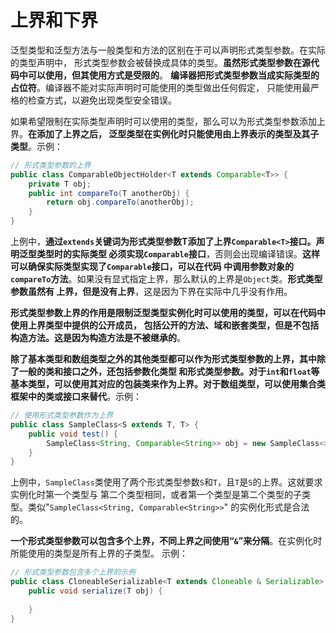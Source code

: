上界和下界
==================================================================
泛型类型和泛型方法与一般类型和方法的区别在于可以声明形式类型参数。在实际的类型声明中，
形式类型参数会被替换成具体的类型。**虽然形式类型参数在源代码中可以使用，但其使用方式是受限的**。
**编译器把形式类型参数当成实际类型的占位符**。编译器不能对实际声明时可能使用的类型做出任何假定，
只能使用最严格的检查方式，以避免出现类型安全错误。

如果希望限制在实际类型声明时可以使用的类型，那么可以为形式类型参数添加上界。**在添加了上界之后，
泛型类型在实例化时只能使用由上界表示的类型及其子类型**。示例：
```java
// 形式类型参数的上界
public class ComparableObjectHolder<T extends Comparable<T>> {
    private T obj;
    public int compareTo(T anotherObj) {
        return obj.compareTo(anotherObj);
    }
}
```
上例中，**通过`extends`关键词为形式类型参数T添加了上界`Comparable<T>`接口。声明泛型类型时的实际类型
必须实现`Comparable`接口**，否则会出现编译错误。**这样可以确保实际类型实现了`Comparable`接口，可以在代码
中调用参数对象的`compareTo`方法**。如果没有显式指定上界，那么默认的上界是`Object`类。**形式类型参数虽然有
上界，但是没有上界**，这是因为下界在实际中几乎没有作用。

**形式类型参数上界的作用是限制泛型类型实例化时可以使用的类型，可以在代码中使用上界类型中提供的公开成员，
包括公开的方法、域和嵌套类型，但是不包括构造方法。这是因为构造方法是不被继承的**。

**除了基本类型和数组类型之外的其他类型都可以作为形式类型参数的上界，其中除了一般的类和接口之外，还包括参数化类型
和形式类型参数。对于`int`和`float`等基本类型，可以使用其对应的包装类来作为上界。对于数组类型，可以使用集合类
框架中的类或接口来替代**。示例：
```java
// 使用形式类型参数作为上界
public class SampleClass<S extends T, T> {
    public void test() {
        SampleClass<String, Comparable<String>> obj = new SampleClass<>();
    }
}
```
上例中，`SampleClass`类使用了两个形式类型参数`S`和`T`，且`T`是`S`的上界。这就要求实例化时第一个类型与
第二个类型相同，或者第一个类型是第二个类型的子类型。类似"`SampleClass<String, Comparable<String>>`"
的实例化形式是合法的。

**一个形式类型参数可以包含多个上界，不同上界之间使用“`&`”来分隔**。在实例化时所能使用的类型是所有上界的子类型。
示例：
```java
// 形式类型参数包含多个上界的示例
public class CloneableSerializable<T extends Cloneable & Serializable> {
    public void serialize(T obj) {
        
    }
}
```






